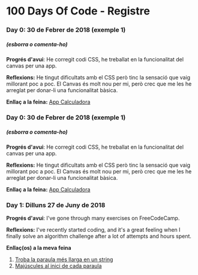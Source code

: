 # 100 Days Of Code - Registre

### Day 0: 30 de Febrer de 2018 (exemple 1)
##### (esborra o comenta-ho)

**Progrés d'avui**: He corregit codi CSS, he treballat en la funcionalitat del canvas per una app.

**Reflexions:** He tingut dificultats amb el CSS però tinc la sensació que vaig millorant poc a poc. El Canvas és molt nou per mi, però crec que me les he arreglat per donar-li una funcionalitat bàsica.

**Enllaç a la feina:** [App Calculadora](http://www.example.com)

### Day 0: 30 de Febrer de 2018 (exemple 1)
##### (esborra o comenta-ho)

**Progrés d'avui**: He corregit codi CSS, he treballat en la funcionalitat del canvas per una app.

**Reflexions:** He tingut dificultats amb el CSS però tinc la sensació que vaig millorant poc a poc. El Canvas és molt nou per mi, però crec que me les he arreglat per donar-li una funcionalitat bàsica.

**Enllaç a la feina:** [App Calculadora](http://www.example.com)

### Day 1: Dilluns 27 de Juny de 2018

**Progrés d'avui**: I've gone through many exercises on FreeCodeCamp.

**Reflexions:** I've recently started coding, and it's a great feeling when I finally solve an algorithm challenge after a lot of attempts and hours spent.

**Enllaç(os) a la meva feina**
1. [Troba la paraula més llarga en un string](https://www.freecodecamp.com/challenges/find-the-longest-word-in-a-string)
2. [Majúscules al inici de cada paraula](https://www.freecodecamp.com/challenges/title-case-a-sentence)
